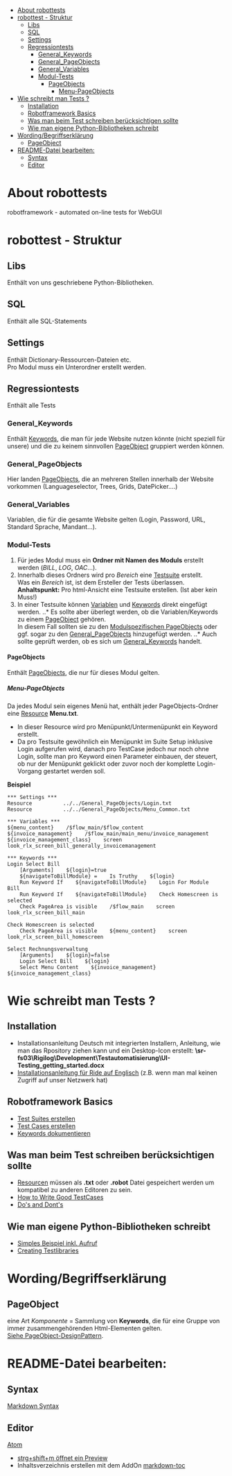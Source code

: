 <!-- TOC depthFrom:1 depthTo:6 withLinks:1 updateOnSave:1 orderedList:0 -->

- [About robottests](#about-robottests)
- [robottest - Struktur](#robottest-struktur)
	- [Libs](#libs)
	- [SQL](#sql)
	- [Settings](#settings)
	- [Regressiontests](#regressiontests)
		- [General_Keywords](#generalkeywords)
		- [General_PageObjects](#generalpageobjects)
		- [General_Variables](#generalvariables)
		- [Modul-Tests](#modul-tests)
			- [PageObjects](#pageobjects)
				- [Menu-PageObjects](#menu-pageobjects)
- [Wie schreibt man Tests ?](#wie-schreibt-man-tests-)
	- [Installation](#installation)
	- [Robotframework Basics](#robotframework-basics)
	- [Was man beim Test schreiben berücksichtigen sollte](#was-man-beim-test-schreiben-berücksichtigen-sollte)
	- [Wie man eigene Python-Bibliotheken schreibt](#wie-man-eigene-python-bibliotheken-schreibt)
- [Wording/Begriffserklärung](#wordingbegriffserklärung)
	- [PageObject](#pageobject)
- [README-Datei bearbeiten:](#readme-datei-bearbeiten)
	- [Syntax](#syntax)
	- [Editor](#editor)

<!-- /TOC -->
# About robottests
robotframework - automated on-line tests for WebGUI

# robottest - Struktur

## Libs
Enthält von uns geschriebene Python-Bibliotheken.

## SQL
Enthält alle SQL-Statements

## Settings
Enthält Dictionary-Ressourcen-Dateien etc. <br>
Pro Modul muss ein Unterordner erstellt werden.


## Regressiontests
Enthält alle Tests

### General_Keywords
<a name="General_Keywords"></a>Enthält [Keywords](http://robotframework.org/robotframework/latest/RobotFrameworkUserGuide.html#creating-user-keywords), die man für jede Website nutzen könnte (nicht speziell für unsere) und die zu keinem sinnvollen  [PageObject](#PageObject) gruppiert werden können.

### General_PageObjects
<a name="General_PageObjects"></a>Hier landen [PageObjects](#PageObject), die an mehreren Stellen innerhalb der Website vorkommen (Languageselector, Trees, Grids, DatePicker....)

### General_Variables
Variablen, die für die gesamte Website gelten (Login, Password, URL, Standard Sprache, Mandant...).

### Modul-Tests
1. Für jedes Modul muss ein **Ordner mit Namen des Moduls** erstellt werden (_BILL_, _LOG_, _OAC_...).<br>
2. Innerhalb dieses Ordners wird pro _Bereich_ eine [Testsuite](http://robotframework.org/robotframework/latest/RobotFrameworkUserGuide.html#creating-test-suites) erstellt. <br>
Was ein _Bereich_ ist, ist dem Ersteller der Tests überlassen. <br>
**Anhaltspunkt:** Pro html-Ansicht eine Testsuite erstellen. (Ist aber kein Muss!)
3. In einer Testsuite können [Variablen](http://robotframework.org/robotframework/latest/RobotFrameworkUserGuide.html#variables) und [Keywords](http://robotframework.org/robotframework/latest/RobotFrameworkUserGuide.html#creating-user-keywords) direkt eingefügt werden.
..* Es sollte aber überlegt werden, ob die Variablen/Keywords zu einem [PageObject](#PageObject) gehören.<br>In diesem Fall sollten sie zu den [Modulspezifischen PageObjects](#ModulPageObjects) oder ggf. sogar zu den [General_PageObjects](#General_PageObjects) hinzugefügt werden.
..* Auch sollte geprüft werden, ob es sich um [General_Keywords](#General_Keywords) handelt.

#### PageObjects
<a name="ModulPageObjects"></a>Enthält [PageObjects](#PageObject), die nur für dieses Modul gelten.<br>
##### Menu-PageObjects
Da jedes Modul sein eigenes Menü hat, enthält jeder PageObjects-Ordner eine [Resource](http://robotframework.org/robotframework/latest/RobotFrameworkUserGuide.html#resource-files) **Menu.txt**.<br>
- In dieser Resource wird pro Menüpunkt/Untermenüpunkt ein Keyword erstellt.<br>
- Da pro Testsuite gewöhnlich ein Menüpunkt im Suite Setup inklusive Login aufgerufen wird, danach pro TestCase jedoch nur noch ohne Login, sollte man pro Keyword einen Parameter einbauen, der steuert, ob nur der Menüpunkt geklickt oder zuvor noch der komplette Login-Vorgang gestartet werden soll.

**Beispiel**
```robotframework
*** Settings ***
Resource          ../../General_PageObjects/Login.txt
Resource          ../../General_PageObjects/Menu_Common.txt

*** Variables ***
${menu_content}    /$flow_main/$flow_content
${invoice_management}    /$flow_main/main_menu/invoice_management
${invoice_management_class}    screen look_rlx_screen_bill_generally_invoicemanagement

*** Keywords ***
Login Select Bill
    [Arguments]    ${login}=true
    ${navigateToBillModule} =    Is Truthy    ${login}
    Run Keyword If    ${navigateToBillModule}    Login For Module    Bill
    Run Keyword If    ${navigateToBillModule}    Check Homescreen is selected
    Check PageArea is visible    /$flow_main    screen look_rlx_screen_bill_main

Check Homescreen is selected
    Check PageArea is visible    ${menu_content}    screen look_rlx_screen_bill_homescreen

Select Rechnungsverwaltung
    [Arguments]    ${login}=false
    Login Select Bill    ${login}
    Select Menu Content    ${invoice_management}    ${invoice_management_class}
```

# Wie schreibt man Tests ?
## Installation
- Installationsanleitung Deutsch mit integrierten Installern, Anleitung, wie man das Rpository ziehen kann und ein Desktop-Icon erstellt: **\\sr-fs03\Rigilog\Development\Testautomatisierung\UI-Testing_getting_started.docx**  
- [Installationsanleitung für Ride auf Englisch](https://www.swtestacademy.com/getting-started-robotframework/) (z.B. wenn man mal keinen Zugriff auf unser Netzwerk hat)

## Robotframework Basics
- [Test Suites erstellen](https://github.com/robotframework/robotframework/blob/master/doc/userguide/src/CreatingTestData/CreatingTestSuites.rst)
- [Test Cases erstellen](https://github.com/robotframework/robotframework/blob/master/doc/userguide/src/CreatingTestData/CreatingTestCases.rst)
- [Keywords dokumentieren](http://robotframework.org/robotframework/latest/RobotFrameworkUserGuide.html#id353)

## Was man beim Test schreiben berücksichtigen sollte
- [Resourcen](http://robotframework.org/robotframework/latest/RobotFrameworkUserGuide.html#resource-files) müssen als **.txt** oder **.robot** Datei gespeichert werden um kompatibel zu anderen Editoren zu sein.
- [How to Write Good TestCases](https://github.com/robotframework/HowToWriteGoodTestCases/blob/master/HowToWriteGoodTestCases.rst)
- [Do's and Dont's](https://de.slideshare.net/pekkaklarck/robot-framework-dos-and-donts)

## Wie man eigene Python-Bibliotheken schreibt
- [Simples Beispiel inkl. Aufruf](https://stackoverflow.com/questions/27039016/how-to-create-a-custom-python-code-library-for-the-robot-framework)
- [Creating Testlibraries](http://robotframework.org/robotframework/latest/RobotFrameworkUserGuide.html#creating-test-libraries)

# Wording/Begriffserklärung
## PageObject
<a name="PageObject"></a> eine Art _Komponente_ = Sammlung von **Keywords**, die für eine Gruppe von immer zusammengehörenden Html-Elementen gelten.<br>
[Siehe PageObject-DesignPattern](https://martinfowler.com/bliki/PageObject.html).


# README-Datei bearbeiten:
## Syntax
[Markdown Syntax](https://guides.github.com/features/mastering-markdown/)
## Editor
[Atom](https://atom.io/)
- [strg+shift+m öffnet ein Preview](https://guides.github.com/features/mastering-markdown/)
- Inhaltsverzeichnis erstellen mit dem AddOn [markdown-toc](https://atom.io/packages/markdown-toc)
